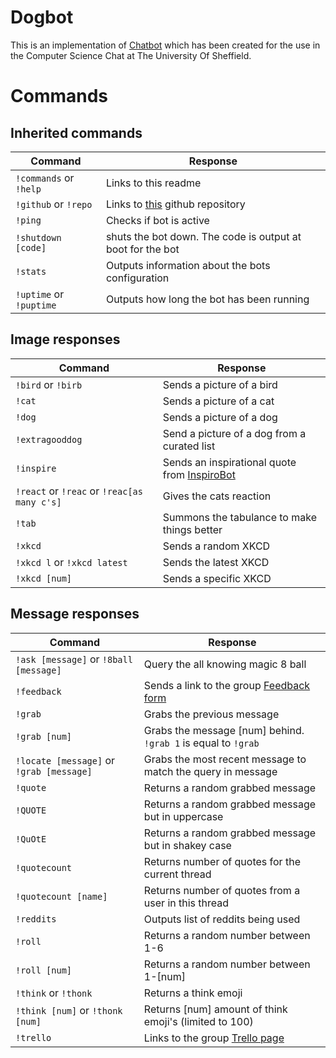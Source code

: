 Dogbot
======

This is an implementation of [Chatbot](https://github.com/hollandjake/Chatbot)
which has been created for the use in the Computer Science Chat at The University Of Sheffield.

Commands
========

Inherited commands
------------------
| Command | Response |
| ------- | -------- |
| `!commands` or `!help` | Links to this readme |
| `!github` or `!repo` | Links to [this](https://github.com/hollandjake/Chatbot) github repository |
| `!ping` | Checks if bot is active |
| `!shutdown [code]` | shuts the bot down. The code is output at boot for the bot |
| `!stats` | Outputs information about the bots configuration |
| `!uptime` or `!puptime` | Outputs how long the bot has been running |

Image responses
---------------
| Command | Response |
| ------- | -------- |
| `!bird` or `!birb` | Sends a picture of a bird |
| `!cat` | Sends a picture of a cat |
| `!dog` | Sends a picture of a dog |
| `!extragooddog` | Send a picture of a dog from a curated list |
| `!inspire` | Sends an inspirational quote from [InspiroBot](http://inspirobot.me) |
| `!react` or `!reac` or `!reac[as many c's]`| Gives the cats reaction |
| `!tab` | Summons the tabulance to make things better |
| `!xkcd` | Sends a random XKCD |
| `!xkcd l` or `!xkcd latest` | Sends the latest XKCD |
| `!xkcd [num]` | Sends a specific XKCD |

Message responses
-----------------
| Command | Response |
| ------- | -------- |
| `!ask [message]` or `!8ball [message]` | Query the all knowing magic 8 ball |
| `!feedback` | Sends a link to the group [Feedback form](https://docs.google.com/document/d/19Vquu0fh8LCqUXH0wwpm9H9MSq1LrEx1Z2Xg9NknKmg/edit?usp=sharing) |
| `!grab` | Grabs the previous message |
| `!grab [num]` | Grabs the message [num] behind. `!grab 1` is equal to `!grab` |
| `!locate [message]` or `!grab [message]` | Grabs the most recent message to match the query in message |
| `!quote` | Returns a random grabbed message |
| `!QUOTE` | Returns a random grabbed message but in uppercase |
| `!QuOtE` | Returns a random grabbed message but in shakey case |
| `!quotecount` | Returns number of quotes for the current thread |
| `!quotecount [name]` | Returns number of quotes from a user in this thread |
| `!reddits` | Outputs list of reddits being used |
| `!roll` | Returns a random number between 1-6 |
| `!roll [num]` | Returns a random number between 1-[num] |
| `!think` or `!thonk` | Returns a think emoji|
| `!think [num]` or `!thonk [num]` | Returns [num] amount of think emoji's (limited to 100) |
| `!trello` | Links to the group [Trello page](https://trello.com/b/9f49WSW0/second-year-compsci) |
